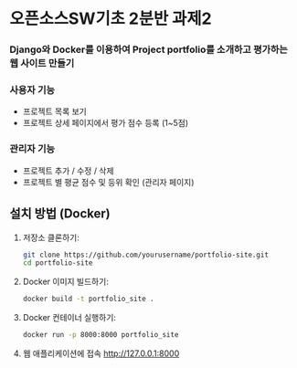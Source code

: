 # 오픈소스SW기초 2분반 과제2
### Django와 Docker를 이용하여 Project portfolio를 소개하고 평가하는 웹 사이트 만들기

### 사용자 기능
- 프로젝트 목록 보기
- 프로젝트 상세 페이지에서 평가 점수 등록 (1~5점)

### 관리자 기능
- 프로젝트 추가 / 수정 / 삭제
- 프로젝트 별 평균 점수 및 등위 확인 (관리자 페이지)

## 설치 방법 (Docker)

1. 저장소 클론하기:
   ```bash
   git clone https://github.com/yourusername/portfolio-site.git
   cd portfolio-site

2. Docker 이미지 빌드하기:
   ```bash
   docker build -t portfolio_site .
   
3. Docker 컨테이너 실행하기:
   ```bash
   docker run -p 8000:8000 portfolio_site

4. 웹 애플리케이션에 접속
   http://127.0.0.1:8000
